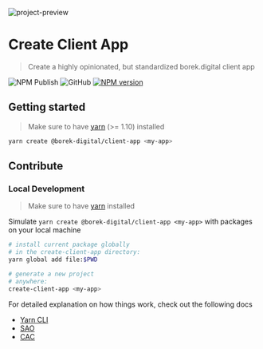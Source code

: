 ![project-preview](https://repository-images.githubusercontent.com/321372855/832dc080-3e33-11eb-80de-b3746ce08761)

# Create Client App
> Create a highly opinionated, but standardized borek.digital client app

![NPM Publish](https://github.com/borekDigital/create-client-app/workflows/NPM%20Publish/badge.svg)
![GitHub](https://img.shields.io/github/license/borekDigital/create-client-app)
[![NPM version](https://img.shields.io/npm/v/@borek-digital/create-client-app.svg?style=flat)](https://www.npmjs.com/package/@borek-digital/create-client-app)

## Getting started
> Make sure to have [yarn](https://classic.yarnpkg.com/en) (>= 1.10) installed
```bash
yarn create @borek-digital/client-app <my-app>
```

## Contribute

### Local Development
> Make sure to have [yarn](https://classic.yarnpkg.com/en) installed

Simulate `yarn create @borek-digital/client-app <my-app>` with packages on your local machine

```bash
# install current package globally
# in the create-client-app directory:
yarn global add file:$PWD

# generate a new project
# anywhere:
create-client-app <my-app>
```

For detailed explanation on how things work, check out the following docs
* [Yarn CLI](https://classic.yarnpkg.com/en/docs/cli/create)
* [SAO](https://github.com/saojs/sao)
* [CAC](https://github.com/cacjs/cac)
